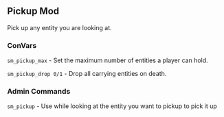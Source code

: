 Pickup Mod
---
Pick up any entity you are looking at.

### ConVars
`sm_pickup_max` - Set the maximum number of entities a player can hold.

`sm_pickup_drop 0/1` - Drop all carrying entities on death.

### Admin Commands
`sm_pickup` - Use while looking at the entity you want to pickup to pick it up
